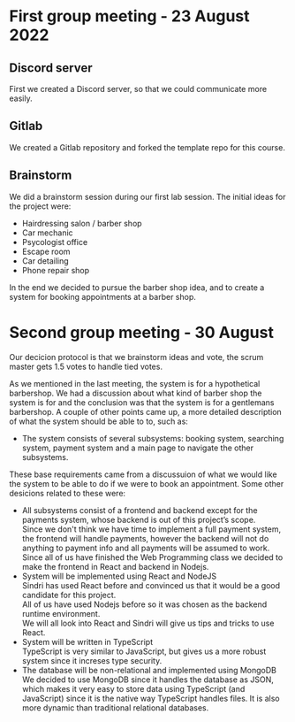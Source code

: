 # First group meeting - 23 August 2022
## Discord server
First we created a Discord server, so that we could communicate more easily.
## Gitlab
We created a Gitlab repository and forked the template repo for this course.
## Brainstorm
We did a brainstorm session during our first lab session. 
The initial ideas for the project were:
* Hairdressing salon / barber shop
* Car mechanic
* Psycologist office
* Escape room
* Car detailing
* Phone repair shop

In the end we decided to pursue the barber shop idea, and to create a system for booking appointments at a barber shop.

# Second group meeting - 30 August
Our decicion protocol is that we brainstorm ideas and vote, the scrum master gets 1.5 votes to handle tied votes.

As we mentioned in the last meeting, the system is for a hypothetical barbershop.
We had a discussion about what kind of barber shop the system is for and the conclusion was that the system
is for a gentlemans barbershop.
A couple of other points came up, a more detailed description of what the system should be able to to, such as:
* The system consists of several subsystems: booking system, searching system, payment system and a main page to navigate the other subsystems.

These base requirements came from a discussuion of what we would like the system to be able to do if we were to book an appointment.
Some other desicions related to these were:  
* All subsystems consist of a frontend and backend except for the payments system, whose backend is out of this project’s scope.  
Since we don't think we have time to implement a full payment system, the frontend will handle payments, however the backend will not do anything to payment info
and all payments will be assumed to work.  
Since all of us have finished the Web Programming class we decided to make the frontend in React and backend in Nodejs.  
* System will be implemented using React and NodeJS  
Sindri has used React before and convinced us that it would be a good candidate for this project.  
All of us have used Nodejs before so it was chosen as the backend runtime environment.  
We will all look into React and Sindri will give us tips and tricks to use React.  
* System will be written in TypeScript  
TypeScript is very similar to JavaScript, but gives us a more robust system since it increses type security.  
* The database will be non-relational and implemented using MongoDB  
We decided to use MongoDB since it handles the database as JSON, which makes it very easy to store data using TypeScript (and JavaScript) since it is the native way TypeScript handles files. It is also more dynamic than traditional relational databases.
